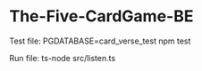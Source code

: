 # The-Five-CardGame-BE

Test file: PGDATABASE=card_verse_test npm test

Run file: ts-node src/listen.ts
